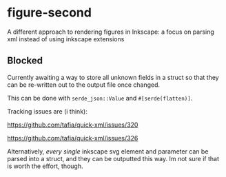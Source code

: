 # figure-second

A different approach to rendering figures in Inkscape: a focus on parsing 
xml instead of using inkscape extensions

## Blocked

Currently awaiting a way to store all unknown fields in a struct so that they
can be re-written out to the output file once changed.

This can be done with `serde_json::Value` and `#[serde(flatten)]`.

Tracking issues are (i think):

https://github.com/tafia/quick-xml/issues/320

https://github.com/tafia/quick-xml/issues/326

Alternatively, *every single* inkscape svg element and parameter can be parsed into a struct, and they 
can be outputted this way. Im not sure if that is worth the effort, though.
